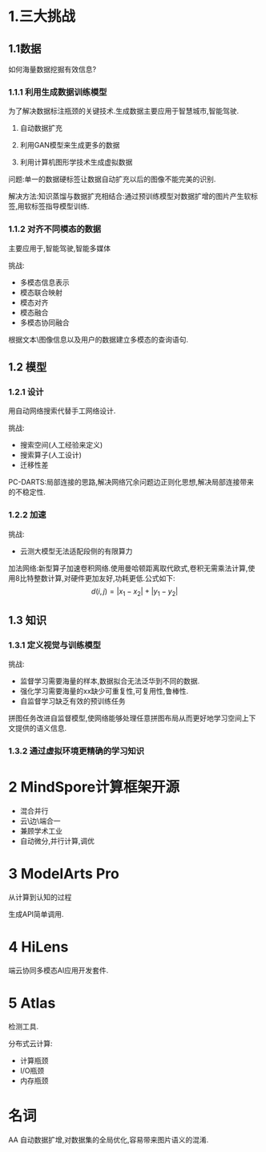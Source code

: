 # 1.三大挑战

## 1.1数据

如何海量数据挖掘有效信息?

### 1.1.1 利用生成数据训练模型

为了解决数据标注瓶颈的关键技术.生成数据主要应用于智慧城市,智能驾驶.

1. 自动数据扩充

2. 利用GAN模型来生成更多的数据	

3. 利用计算机图形学技术生成虚拟数据

问题:单一的数据硬标签让数据自动扩充以后的图像不能完美的识别.

解决方法:知识蒸馏与数据扩充相结合:通过预训练模型对数据扩增的图片产生软标签,用软标签指导模型训练.

### 1.1.2 对齐不同模态的数据

主要应用于,智能驾驶,智能多媒体

挑战:

- 多模态信息表示
- 模态联合映射
- 模态对齐
- 模态融合
- 多模态协同融合

根据文本\图像信息以及用户的数据建立多模态的查询语句.

## 1.2 模型

### 1.2.1 设计

用自动网络搜索代替手工网络设计.

挑战:

- 搜索空间(人工经验来定义)
- 搜索算子(人工设计)
- 迁移性差

PC-DARTS:局部连接的思路,解决网络冗余问题边正则化思想,解决局部连接带来的不稳定性.

### 1.2.2 加速

挑战:

- 云测大模型无法适配段侧的有限算力

加法网络:新型算子加速卷积网络.使用曼哈顿距离取代欧式,卷积无需乘法计算,使用8比特整数计算,对硬件更加友好,功耗更低.公式如下:
$$
d(i,j)=|x_1-x_2|+|y_1-y_2|
$$


## 1.3 知识

### 1.3.1 定义视觉与训练模型

挑战:

- 监督学习需要海量的样本,数据拟合无法泛华到不同的数据.
- 强化学习需要海量的xx缺少可重复性,可复用性,鲁棒性.
- 自监督学习缺乏有效的预训练任务

拼图任务改进自监督模型,使网络能够处理任意拼图布局从而更好地学习空间上下文提供的语义信息.

### 1.3.2 通过虚拟环境更精确的学习知识

# 2 MindSpore计算框架开源

- 混合并行
- 云\边\端合一
- 兼顾学术工业
- 自动微分,并行计算,调优

# 3 ModelArts Pro

从计算到认知的过程

生成API简单调用.

# 4 HiLens

端云协同多模态AI应用开发套件.

# 5 Atlas

检测工具.

分布式云计算:

- 计算瓶颈
- I/O瓶颈
- 内存瓶颈





#  名词

AA  自动数据扩增,对数据集的全局优化,容易带来图片语义的混淆.